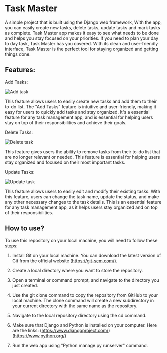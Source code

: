 # Task Master

A simple project that is built using the Django web framework, With the app, you can easily create new tasks, delete tasks, update tasks and mark tasks as complete. Task Master app makes it easy to see what needs to be done and helps you stay focused on your priorities. If you need to plan your day to day task, Task Master has you covered. With its clean and user-friendly interface, Task Master is the perfect tool for staying organized and getting things done.

## Features:

Add Tasks:

![Add task](https://user-images.githubusercontent.com/114202252/211123288-931f1f56-a794-4f1a-8c79-10f42c3840f4.gif)

This feature allows users to easily create new tasks and add them to their to-do list. The "Add Tasks" feature is intuitive and user-friendly, making it easy for users to quickly add tasks and stay organized. It's a essential feature for any task management app, and is essential for helping users stay on top of their responsibilities and achieve their goals.

Delete Tasks:

![Delete task](https://user-images.githubusercontent.com/114202252/211123387-32724166-5dd2-4e8e-888d-9d65581f48d3.gif)

This feature gives users the ability to remove tasks from their to-do list that are no longer relevant or needed. This feature is essential for helping users stay organized and focused on their most important tasks.

Update Tasks:

![Update task](https://user-images.githubusercontent.com/114202252/211123407-5014bc38-bab5-4a46-b776-39f35e60f85e.gif)

This feature allows users to easily edit and modify their existing tasks. With this feature, users can change the task name, update the status, and make any other necessary changes to the task details. This is an essential feature for any task management app, as it helps users stay organized and on top of their responsibilities.


## How to use?
To use this repository on your local machine, you will need to follow these steps:

1. Install Git on your local machine. You can download the latest version of Git from the official website (https://git-scm.com/).

2. Create a local directory where you want to store the repository.

3. Open a terminal or command prompt, and navigate to the directory you just created.

4. Use the git clone command to copy the repository from GitHub to your local machine. The clone command will create a new subdirectory in your current directory with the same name as the repository.

5. Navigate to the local repository directory using the cd command.

6. Make sure that Django and Python is installed on your computer. Here are the links: (https://www.djangoproject.com/) (https://www.python.org/)

7. Run the web app using "Python manage.py runserver" command.
